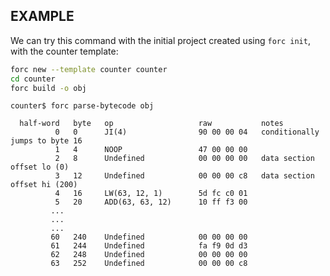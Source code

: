<!-- markdownlint-disable MD041 -->

## EXAMPLE

We can try this command with the initial project created using `forc init`, with the counter template:

```sh
forc new --template counter counter
cd counter
forc build -o obj
```

```console
counter$ forc parse-bytecode obj

  half-word   byte   op                   raw           notes
          0   0      JI(4)                90 00 00 04   conditionally jumps to byte 16
          1   4      NOOP                 47 00 00 00
          2   8      Undefined            00 00 00 00   data section offset lo (0)
          3   12     Undefined            00 00 00 c8   data section offset hi (200)
          4   16     LW(63, 12, 1)        5d fc c0 01
          5   20     ADD(63, 63, 12)      10 ff f3 00
         ...
         ...
         ...
         60   240    Undefined            00 00 00 00
         61   244    Undefined            fa f9 0d d3
         62   248    Undefined            00 00 00 00
         63   252    Undefined            00 00 00 c8
```
